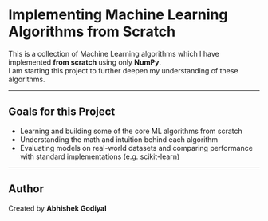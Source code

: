 # Implementing Machine Learning Algorithms from Scratch

This is a collection of Machine Learning algorithms which I have implemented **from scratch** using only **NumPy**.  
I am starting this project to further deepen my understanding of these algorithms.

---

## Goals for this Project

- Learning and building some of the core ML algorithms from scratch  
- Understanding the math and intuition behind each algorithm  
- Evaluating models on real-world datasets and comparing performance with standard implementations (e.g. scikit-learn)

---

## Author

Created by **Abhishek Godiyal**

